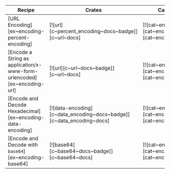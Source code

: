 | Recipe | Crates | Categories |
|--------|--------|------------|
| [URL Encoding][ex~encoding-percent-encoding] | [![url][c~percent_encoding~docs~badge]][c~url~docs] | [![cat~encoding][cat~encoding~badge]][cat~encoding] |
| [Encode a String as application/x-www-form-urlencoded][ex~encoding-url] | [![url][c~url~docs~badge]][c~url~docs] | [![cat~encoding][cat~encoding~badge]][cat~encoding] |
| [Encode and Decode Hexadecimal][ex~encoding-data-encoding] | [![data-encoding][c~data_encoding~docs~badge]][c~data_encoding~docs] | [![cat~encoding][cat~encoding~badge]][cat~encoding] |
| [Encode and Decode with `base64`][ex~encoding-base64] | [![base64][c~base64~docs~badge]][c~base64~docs] | [![cat~encoding][cat~encoding~badge]][cat~encoding] |
